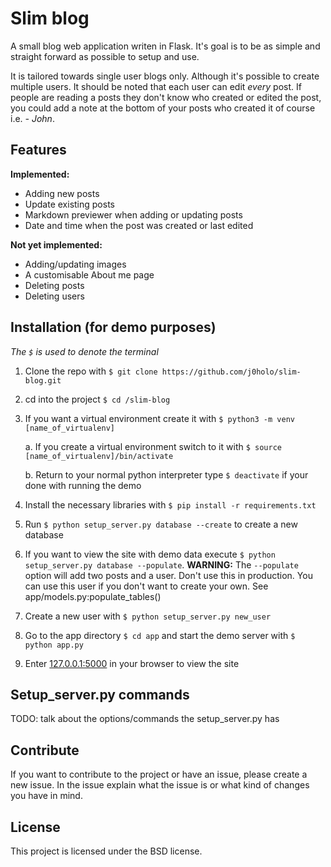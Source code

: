 # Slim blog

A small blog web application writen in Flask. It's goal is to be
as simple and straight forward as possible to setup and use.

It is tailored towards single user blogs only. Although it's possible to
create multiple users. It should be noted that each user can edit *every*
post. If people are reading a posts they don't know who created or
edited the post, you could add a note at the bottom of your posts
who created it of course i.e. *- John*.

## Features

**Implemented:**

* Adding new posts
* Update existing posts
* Markdown previewer when adding or updating posts
* Date and time when the post was created or last edited

**Not yet implemented:**

* Adding/updating images
* A customisable About me page
* Deleting posts
* Deleting users

## Installation (for demo purposes)

*The `$` is used to denote the terminal*

1. Clone the repo with `$ git clone https://github.com/j0holo/slim-blog.git`

2. cd into the project `$ cd /slim-blog`

3. If you want a virtual environment create it with `$ python3 -m venv [name_of_virtualenv]`

    a. If you create a virtual environment switch to it with `$ source [name_of_virtualenv]/bin/activate`
    
    b. Return to your normal python interpreter type `$ deactivate` if your done with running the demo

5. Install the necessary libraries with `$ pip install -r requirements.txt`

6. Run `$ python setup_server.py database --create` to create a new database

7. If you want to view the site with demo data execute `$ python setup_server.py database --populate`.
    **WARNING:** The `--populate` option will add two posts and a user. Don't use this in production.
    You can use this user if you don't want to create your own. See app/models.py:populate_tables()

8. Create a new user with `$ python setup_server.py new_user`

9. Go to the app directory `$ cd app` and start the demo server with `$ python app.py`

10. Enter [127.0.0.1:5000](127.0.0.1:5000) in your browser to view the site

## Setup_server.py commands

TODO: talk about the options/commands the setup_server.py has 

## Contribute

If you want to contribute to the project or have an issue, please create a
new issue. In the issue explain what the issue is or what kind of changes
you have in mind.

## License

This project is licensed under the BSD license.